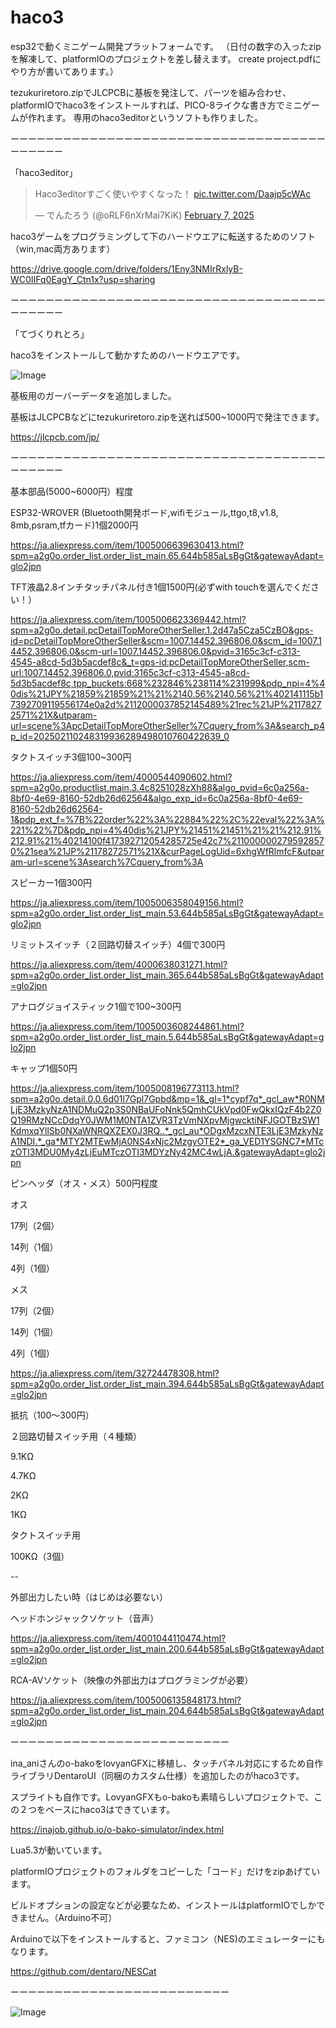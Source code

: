 # haco3


esp32で動くミニゲーム開発プラットフォームです。
（日付の数字の入ったzipを解凍して、platformIOのプロジェクトを差し替えます。
create project.pdfにやり方が書いてあります。）

tezukuriretoro.zipでJLCPCBに基板を発注して、パーツを組み合わせ、platformIOでhaco3をインストールすれば、PICO-8ライクな書き方でミニゲームが作れます。
専用のhaco3editorというソフトも作りました。


ーーーーーーーーーーーーーーーーーーーーーーーーーーーーーーーーーーーーーーーーーー

「haco3editor」

<blockquote class="twitter-tweet" data-media-max-width="560"><p lang="ja" dir="ltr">Haco3editorすごく使いやすくなった！ <a href="https://t.co/Daajp5cWAc">pic.twitter.com/Daajp5cWAc</a></p>&mdash; でんたろう (@oRLF6nXrMai7KiK) <a href="https://twitter.com/oRLF6nXrMai7KiK/status/1887889675161129120?ref_src=twsrc%5Etfw">February 7, 2025</a></blockquote> 

haco3ゲームをプログラミングして下のハードウエアに転送するためのソフト（win,mac両方あります）

https://drive.google.com/drive/folders/1Eny3NMIrRxlyB-WC0IIFq0EagY_Ctn1x?usp=sharing

ーーーーーーーーーーーーーーーーーーーーーーーーーーーーーーーーーーーーーーーーーー

「てづくりれとろ」

haco3をインストールして動かすためのハードウエアです。

![Image](https://github.com/user-attachments/assets/b0eb5afc-7657-48cf-9c26-ed7b01d68ba6)

基板用のガーバーデータを追加しました。

基板はJLCPCBなどにtezukuriretoro.zipを送れば500~1000円で発注できます。

https://jlcpcb.com/jp/

ーーーーーーーーーーーーーーーーーーーーーーーーーーーーーーーーーーーーーーーーーー

基本部品(5000~6000円）程度

ESP32-WROVER (Bluetooth開発ボード,wifiモジュール,ttgo,t8,v1.8, 8mb,psram,tfカード)1個2000円

https://ja.aliexpress.com/item/1005006639630413.html?spm=a2g0o.order_list.order_list_main.65.644b585aLsBgGt&gatewayAdapt=glo2jpn


TFT液晶2.8インチタッチパネル付き1個1500円(必ずwith touchを選んでください！）

https://ja.aliexpress.com/item/1005006623369442.html?spm=a2g0o.detail.pcDetailTopMoreOtherSeller.1.2d47a5Cza5CzBO&gps-id=pcDetailTopMoreOtherSeller&scm=1007.14452.396806.0&scm_id=1007.14452.396806.0&scm-url=1007.14452.396806.0&pvid=3165c3cf-c313-4545-a8cd-5d3b5acdef8c&_t=gps-id:pcDetailTopMoreOtherSeller,scm-url:1007.14452.396806.0,pvid:3165c3cf-c313-4545-a8cd-5d3b5acdef8c,tpp_buckets:668%232846%238114%231999&pdp_npi=4%40dis%21JPY%21859%21859%21%21%2140.56%2140.56%21%402141115b17392709119556174e0a2d%2112000037852145489%21rec%21JP%21178272571%21X&utparam-url=scene%3ApcDetailTopMoreOtherSeller%7Cquery_from%3A&search_p4p_id=202502110248319936289498010760422639_0

タクトスイッチ3個100~300円

https://ja.aliexpress.com/item/4000544090602.html?spm=a2g0o.productlist.main.3.4c8251028zXh88&algo_pvid=6c0a256a-8bf0-4e69-8160-52db26d62564&algo_exp_id=6c0a256a-8bf0-4e69-8160-52db26d62564-1&pdp_ext_f=%7B%22order%22%3A%22884%22%2C%22eval%22%3A%221%22%7D&pdp_npi=4%40dis%21JPY%21451%21451%21%21%212.91%212.91%21%40214100f417392712054285725e42c7%2110000002795928570%21sea%21JP%21178272571%21X&curPageLogUid=6xhgWfRlmfcF&utparam-url=scene%3Asearch%7Cquery_from%3A

スピーカー1個300円

https://ja.aliexpress.com/item/1005006358049156.html?spm=a2g0o.order_list.order_list_main.53.644b585aLsBgGt&gatewayAdapt=glo2jpn

リミットスイッチ（２回路切替スイッチ）4個で300円

https://ja.aliexpress.com/item/4000638031271.html?spm=a2g0o.order_list.order_list_main.365.644b585aLsBgGt&gatewayAdapt=glo2jpn

アナログジョイスティック1個で100~300円

https://ja.aliexpress.com/item/1005003608244861.html?spm=a2g0o.order_list.order_list_main.5.644b585aLsBgGt&gatewayAdapt=glo2jpn

キャップ1個50円

https://ja.aliexpress.com/item/1005008196773113.html?spm=a2g0o.detail.0.0.6d01l7Gpl7Gpbd&mp=1&_gl=1*cypf7q*_gcl_aw*R0NMLjE3MzkyNzA1NDMuQ2p3S0NBaUFoNnk5QmhCUkVpd0FwQkxIQzF4b2Z0Q19RMzNCcDdqY0JWM1M0NTA1ZVR3TzVmNXpvMjgwcktiNFJGOTBzSW1KdmxqYllSb0NXaWNRQXZEX0J3RQ..*_gcl_au*ODgxMzcxNTE3LjE3MzkyNzA1NDI.*_ga*MTY2MTEwMjA0NS4xNjc2MzgyOTE2*_ga_VED1YSGNC7*MTczOTI3MDU0My4zLjEuMTczOTI3MDYzNy42MC4wLjA.&gatewayAdapt=glo2jpn

ピンヘッダ（オス・メス）500円程度

オス

17列（2個）

14列（1個）

4列（1個）

メス

17列（2個）

14列（1個）

4列（1個）

https://ja.aliexpress.com/item/32724478308.html?spm=a2g0o.order_list.order_list_main.394.644b585aLsBgGt&gatewayAdapt=glo2jpn

抵抗（100〜300円）

２回路切替スイッチ用（４種類）

9.1KΩ

4.7KΩ

2KΩ

1KΩ

タクトスイッチ用

100KΩ（3個）

--

外部出力したい時（はじめは必要ない）

ヘッドホンジャックソケット（音声）

https://ja.aliexpress.com/item/4001044110474.html?spm=a2g0o.order_list.order_list_main.200.644b585aLsBgGt&gatewayAdapt=glo2jpn

RCA-AVソケット（映像の外部出力はプログラミングが必要）

https://ja.aliexpress.com/item/1005006135848173.html?spm=a2g0o.order_list.order_list_main.204.644b585aLsBgGt&gatewayAdapt=glo2jpn

ーーーーーーーーーーーーーーーーーーーーーーーーー

ina_aniさんのo-bakoをlovyanGFXに移植し、タッチパネル対応にするため自作ライブラリDentaroUI（同梱のカスタム仕様）を追加したのがhaco3です。

スプライトも自作です。LovyanGFXもo-bakoも素晴らしいプロジェクトで、この２つをベースにhaco3はできています。

https://inajob.github.io/o-bako-simulator/index.html

Lua5.3が動いています。

platformIOプロジェクトのフォルダをコピーした「コード」だけをzipあげています。

ビルドオプションの設定などが必要なため、インストールはplatformIOでしかできません。（Arduino不可）

Arduinoで以下をインストールすると、ファミコン（NES)のエミュレーターにもなります。

https://github.com/dentaro/NESCat

ーーーーーーーーーーーーーーーーーーーーーーーーー

![Image](https://github.com/user-attachments/assets/075dfb13-8081-4f6f-9093-cb3c3ed49518)
